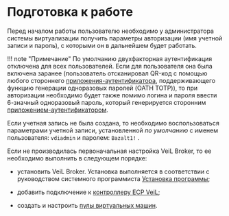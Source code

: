 # Подготовка к работе

Перед началом работы пользователю необходимо у администратора
системы виртуализации получить параметры авторизации (имя
учетной записи и пароль), с которыми он в дальнейшем будет
работать.

!!! note "Примечание" 
    По умолчанию двухфакторная аутентификация отключена для всех пользователей.
    Если для пользователя она была включена заранее (пользователь отсканировал QR-код с помощью любого стороннего 
    [приложения-аутентификатора](../faq/2fa.md), поддерживающего функцию генерации одноразовых паролей (OATH TOTP)), 
    то при авторизации необходимо будет также помимо логина и пароля ввести 6-значный одноразовый пароль, который 
    генерируется сторонним [приложением-аутентификатором](../faq/2fa.md).

Если учетная запись не была создана, то необходимо
воспользоваться параметрами учетной записи, установленной *по умолчанию* 
с именем пользователя: ```vdiadmin``` и паролем: ```Bazalt1!``` .

Если не производилась первоначальная настройка VeiL Broker, то ее
необходимо выполнить в следующем порядке:

   -   установить VeiL Broker. Установка выполняется в
        соответствии с руководством системного программиста
        [Установка программы](../engineer_guide/install/install_broker.md);
    
   -   добавить подключение к [контроллеру ECP VeiL](./controllers.md);
    
   -   создать и настроить [пулы виртуальных машин](./pools.md).
    
   
